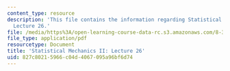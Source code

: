 ```yaml
---
content_type: resource
description: 'This file contains the information regarding Statistical Mechanics II:
  Lecture 26.'
file: /media/https%3A/open-learning-course-data-rc.s3.amazonaws.com/8-334-statistical-mechanics-ii-statistical-physics-of-fields-spring-2014/827c80215966c04d4067095a96bf6d74_MIT8_334S14_Lec26.pdf
file_type: application/pdf
resourcetype: Document
title: 'Statistical Mechanics II: Lecture 26'
uid: 827c8021-5966-c04d-4067-095a96bf6d74
---
```

